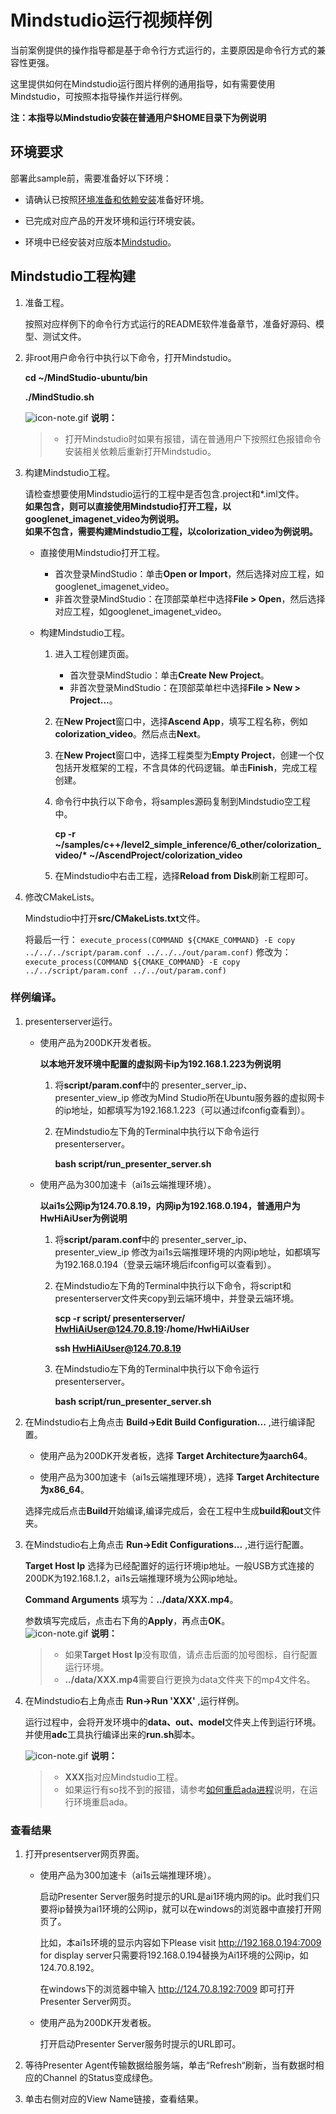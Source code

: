 # Mindstudio运行视频样例
 
当前案例提供的操作指导都是基于命令行方式运行的，主要原因是命令行方式的兼容性更强。

这里提供如何在Mindstudio运行图片样例的通用指导，如有需要使用Mindstudio，可按照本指导操作并运行样例。

**注：本指导以Mindstudio安装在普通用户$HOME目录下为例说明**

## 环境要求

部署此sample前，需要准备好以下环境：

- 请确认已按照[环境准备和依赖安装](https://gitee.com/ascend/samples/tree/master/cplusplus/environment)准备好环境。

- 已完成对应产品的开发环境和运行环境安装。

- 环境中已经安装对应版本[Mindstudio](https://www.huaweicloud.com/ascend/resources/tools/mindstudio/download)。

## Mindstudio工程构建

1. 准备工程。

   按照对应样例下的命令行方式运行的README软件准备章节，准备好源码、模型、测试文件。

2. 非root用户命令行中执行以下命令，打开Mindstudio。

    **cd ~/MindStudio-ubuntu/bin**

    **./MindStudio.sh**

    ![](https://images.gitee.com/uploads/images/2020/1106/160652_6146f6a4_5395865.gif "icon-note.gif") **说明：**  
    > - 打开Mindstudio时如果有报错，请在普通用户下按照红色报错命令安装相关依赖后重新打开Mindstudio。

3. 构建Mindstudio工程。

    请检查想要使用Mindstudio运行的工程中是否包含\.project和\*.iml文件。  
    **如果包含，则可以直接使用Mindstudio打开工程，以googlenet_imagenet_video为例说明。**   
    **如果不包含，需要构建Mindstudio工程，以colorization_video为例说明。**

    - 直接使用Mindstudio打开工程。   
       - 首次登录MindStudio：单击**Open or Import**，然后选择对应工程，如googlenet_imagenet_video。   
       - 非首次登录MindStudio：在顶部菜单栏中选择**File \> Open**，然后选择对应工程，如googlenet_imagenet_video。
        
    - 构建Mindstudio工程。   
        1. 进入工程创建页面。   
            - 首次登录MindStudio：单击**Create New Project**。   
            - 非首次登录MindStudio：在顶部菜单栏中选择**File \> New \> Project\.\.\.**。
    
        2. 在**New Project**窗口中，选择**Ascend App**，填写工程名称，例如**colorization_video**。然后点击**Next**。
    
        3. 在**New Project**窗口中，选择工程类型为**Empty Project**，创建一个仅包括开发框架的工程，不含具体的代码逻辑。单击**Finish**，完成工程创建。

        4. 命令行中执行以下命令，将samples源码复制到Mindstudio空工程中。

            **cp -r ~/samples/c++/level2_simple_inference/6_other/colorization_video/\* ~/AscendProject/colorization_video**

        5. 在Mindstudio中右击工程，选择**Reload from Disk**刷新工程即可。

4. 修改CMakeLists。

    Mindstudio中打开**src/CMakeLists.txt**文件。
    
    将最后一行：
    ```execute_process(COMMAND ${CMAKE_COMMAND} -E copy ../../../script/param.conf ../../../out/param.conf)```
    修改为：
    ```execute_process(COMMAND ${CMAKE_COMMAND} -E copy ../../script/param.conf ../../out/param.conf)```

### 样例编译。
    
1. presenterserver运行。

    - 使用产品为200DK开发者板。

      **以本地开发环境中配置的虚拟网卡ip为192.168.1.223为例说明**

      1. 将**script/param.conf**中的 presenter_server_ip、presenter_view_ip 修改为Mind Studio所在Ubuntu服务器的虚拟网卡的ip地址，如都填写为192.168.1.223（可以通过ifconfig查看到）。
      
      2. 在Mindstudio左下角的Terminal中执行以下命令运行presenterserver。
       
          **bash script/run_presenter_server.sh**

    - 使用产品为300加速卡（ai1s云端推理环境）。

      **以ai1s公网ip为124.70.8.19，内网ip为192.168.0.194，普通用户为HwHiAiUser为例说明**

      1. 将**script/param.conf**中的 presenter_server_ip、presenter_view_ip 修改为ai1s云端推理环境的内网ip地址，如都填写为192.168.0.194（登录云端环境后ifconfig可以查看到）。

      2. 在Mindstudio左下角的Terminal中执行以下命令，将script和presenterserver文件夹copy到云端环境中，并登录云端环境。

          **scp -r script/ presenterserver/ HwHiAiUser@124.70.8.19:/home/HwHiAiUser**

          **ssh HwHiAiUser@124.70.8.19**
      
      3. 在Mindstudio左下角的Terminal中执行以下命令运行presenterserver。
       
          **bash script/run_presenter_server.sh**

 
2. 在Mindstudio右上角点击 **Build->Edit Build Configuration...** ,进行编译配置。    
   
    - 使用产品为200DK开发者板，选择 **Target Architecture为aarch64**。
   
    - 使用产品为300加速卡（ai1s云端推理环境），选择 **Target Architecture为x86_64**。
   
    选择完成后点击**Build**开始编译,编译完成后，会在工程中生成**build和out**文件夹。

1. 在Mindstudio右上角点击 **Run->Edit Configurations...** ,进行运行配置。   

   **Target Host Ip** 选择为已经配置好的运行环境ip地址。一般USB方式连接的200DK为192.168.1.2，ai1s云端推理环境为公网ip地址。   

   **Command Arguments** 填写为：**\.\./data/XXX.mp4**。

   参数填写完成后，点击右下角的**Apply**，再点击**OK**。
​    
    ![](https://images.gitee.com/uploads/images/2020/1106/160652_6146f6a4_5395865.gif "icon-note.gif") **说明：**  
    > - 如果**Target Host Ip**没有取值，请点击后面的加号图标，自行配置运行环境。  
    > - **\.\./data/XXX.mp4**需要自行更换为data文件夹下的mp4文件名。

2. 在Mindstudio右上角点击 **Run->Run 'XXX'** ,运行样例。

    运行过程中，会将开发环境中的**data、out、model**文件夹上传到运行环境。并使用**adc**工具执行编译出来的**run.sh**脚本。

    ![](https://images.gitee.com/uploads/images/2020/1106/160652_6146f6a4_5395865.gif "icon-note.gif") **说明：**  
    > - **XXX**指对应Mindstudio工程。 
    >- 如果运行有so找不到的报错，请参考[如何重启ada进程](https://support.huaweicloud.com/ug-mindstudioc75/atlasms_02_0224.html)说明，在运行环境重启ada。
    
### 查看结果

1. 打开presentserver网页界面。
      
   - 使用产品为300加速卡（ai1s云端推理环境）。

      启动Presenter Server服务时提示的URL是ai1环境内网的ip。此时我们只要将ip替换为ai1环境的公网ip，就可以在windows的浏览器中直接打开网页了。

      比如，本ai1s环境的显示内容如下Please visit http://192.168.0.194:7009 for display server只需要将192.168.0.194替换为Ai1环境的公网ip，如124.70.8.192。

      在windows下的浏览器中输入 http://124.70.8.192:7009 即可打开Presenter Server网页。

   - 使用产品为200DK开发者板。

      打开启动Presenter Server服务时提示的URL即可。

2. 等待Presenter Agent传输数据给服务端，单击“Refresh“刷新，当有数据时相应的Channel 的Status变成绿色。

3. 单击右侧对应的View Name链接，查看结果。
